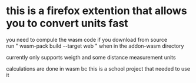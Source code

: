

# this is a firefox extention that allows you to convert units fast

you need to compule the wasm code if you download from source  
run " wasm-pack build --target web  "  when in the addon-wasm directory  
  
  
currently only supports weigth and some distance measurement units
  
  
calculations are done in wasm bc this is a school project that needed to use it





